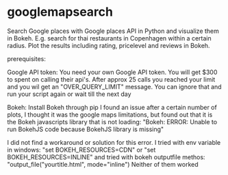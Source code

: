 # googlemapsearch
Search Google places with Google places API in Python and visualize them in Bokeh.
E.g. search for thai restaurants in Copenhagen within a certain radius.
Plot the results including rating, pricelevel and reviews in Bokeh.

prerequisites:

Google API token:
You need your own Google API token. You will get $300 to spent on calling their api's.
After approx 25 calls you reached your limit and you wil get an "OVER_QUERY_LIMIT" message.
You can ignore that and run your script again or wait till the next day

Bokeh:
Install Bokeh through pip
I found an issue after a certain number of plots, I thought it was the google maps limitations, but found out that it is the Bokeh javascripts library that is not loading: "Bokeh: ERROR: Unable to run BokehJS code because BokehJS library is missing"

I did not find a workaround or solution for this error.
I tried with env variable in windows: "set BOKEH_RESOURCES=CDN" or "set BOKEH_RESOURCES=INLINE"
and tried with bokeh outputfile methos: "output_file("yourtitle.html", mode="inline")
Neither of them worked
